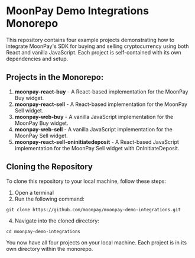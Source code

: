 # MoonPay Demo Integrations Monorepo

This repository contains four example projects demonstrating how to integrate MoonPay's SDK for buying and selling cryptocurrency using both React and vanilla JavaScript. Each project is self-contained with its own dependencies and setup.

## Projects in the Monorepo:
1. **moonpay-react-buy** - A React-based implementation for the MoonPay Buy widget.
2. **moonpay-react-sell** - A React-based implementation for the MoonPay Sell widget.
3. **moonpay-web-buy** - A vanilla JavaScript implementation for the MoonPay Buy widget.
4. **moonpay-web-sell** - A vanilla JavaScript implementation for the MoonPay Sell widget.
5. **moonpay-react-sell-oninitiatedeposit** - A React-based JavaScript implementation for the MoonPay Sell widget with OnInitiateDeposit.

## Cloning the Repository
To clone this repository to your local machine, follow these steps:
1. Open a terminal
2. Run the following command:
```
git clone https://github.com/moonpay/moonpay-demo-integrations.git
```
4. Navigate into the cloned directory:
```
cd moonpay-demo-integrations
```

You now have all four projects on your local machine. Each project is in its own directory within the monorepo.

